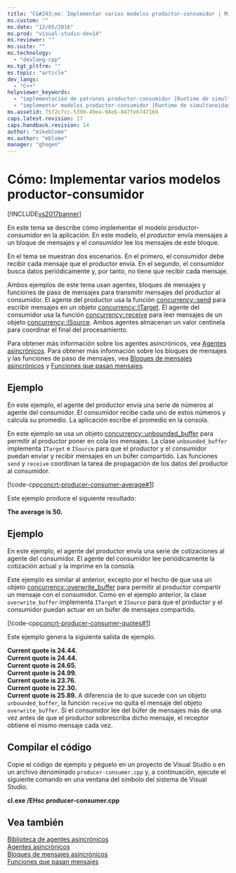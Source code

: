 ```yaml
---
title: "C&#243;mo: Implementar varios modelos productor-consumidor | Microsoft Docs"
ms.custom: ""
ms.date: "12/05/2016"
ms.prod: "visual-studio-dev14"
ms.reviewer: ""
ms.suite: ""
ms.technology: 
  - "devlang-cpp"
ms.tgt_pltfrm: ""
ms.topic: "article"
dev_langs: 
  - "C++"
helpviewer_keywords: 
  - "implementación de patrones productor-consumidor [Runtime de simultaneidad]"
  - "implementar modelos productor-consumidor [Runtime de simultaneidad]"
ms.assetid: 75f2c7cc-5399-49ea-98eb-847fe6747169
caps.latest.revision: 17
caps.handback.revision: 14
author: "mikeblome"
ms.author: "mblome"
manager: "ghogen"
---
```

# C&#243;mo: Implementar varios modelos productor-consumidor
[!INCLUDE[vs2017banner](../../assembler/inline/includes/vs2017banner.md)]

En este tema se describe cómo implementar el modelo productor\-consumidor en la aplicación.  En este modelo, el *productor* envía mensajes a un bloque de mensajes y el *consumidor* lee los mensajes de este bloque.  
  
 En el tema se muestran dos escenarios.  En el primero, el consumidor debe recibir cada mensaje que el productor envía.  En el segundo, el consumidor busca datos periódicamente y, por tanto, no tiene que recibir cada mensaje.  
  
 Ambos ejemplos de este tema usan agentes, bloques de mensajes y funciones de paso de mensajes para transmitir mensajes del productor al consumidor.  El agente del productor usa la función [concurrency::send](../Topic/send%20Function.md) para escribir mensajes en un objeto [concurrency::ITarget](../../parallel/concrt/reference/itarget-class.md).  El agente del consumidor usa la función [concurrency::receive](../Topic/receive%20Function.md) para leer mensajes de un objeto [concurrency::ISource](../../parallel/concrt/reference/isource-class.md).  Ambos agentes almacenan un valor centinela para coordinar el final del procesamiento.  
  
 Para obtener más información sobre los agentes asincrónicos, vea [Agentes asincrónicos](../../parallel/concrt/asynchronous-agents.md).  Para obtener más información sobre los bloques de mensajes y las funciones de paso de mensajes, vea [Bloques de mensajes asincrónicos](../../parallel/concrt/asynchronous-message-blocks.md) y [Funciones que pasan mensajes](../../parallel/concrt/message-passing-functions.md).  
  
## Ejemplo  
 En este ejemplo, el agente del productor envía una serie de números al agente del consumidor.  El consumidor recibe cada uno de estos números y calcula su promedio.  La aplicación escribe el promedio en la consola.  
  
 En este ejemplo se usa un objeto [concurrency::unbounded\_buffer](../Topic/unbounded_buffer%20Class.md) para permitir al productor poner en cola los mensajes.  La clase `unbounded_buffer` implementa `ITarget` e `ISource` para que el productor y el consumidor puedan enviar y recibir mensajes en un búfer compartido.  Las funciones `send` y `receive` coordinan la tarea de propagación de los datos del productor al consumidor.  
  
 [!code-cpp[concrt-producer-consumer-average#1](../../parallel/concrt/codesnippet/CPP/how-to-implement-various-producer-consumer-patterns_1.cpp)]  
  
 Este ejemplo produce el siguiente resultado:  
  
  **The average is 50.**   
## Ejemplo  
 En este ejemplo, el agente del productor envía una serie de cotizaciones al agente del consumidor.  El agente del consumidor lee periódicamente la cotización actual y la imprime en la consola.  
  
 Este ejemplo es similar al anterior, excepto por el hecho de que usa un objeto [concurrency::overwrite\_buffer](../../parallel/concrt/reference/overwrite-buffer-class.md) para permitir al productor compartir un mensaje con el consumidor.  Como en el ejemplo anterior, la clase `overwrite_buffer` implementa `ITarget` e `ISource` para que el productor y el consumidor puedan actuar en un búfer de mensajes compartido.  
  
 [!code-cpp[concrt-producer-consumer-quotes#1](../../parallel/concrt/codesnippet/CPP/how-to-implement-various-producer-consumer-patterns_2.cpp)]  
  
 Este ejemplo genera la siguiente salida de ejemplo.  
  
  **Current quote is 24.44.**  
**Current quote is 24.44.**  
**Current quote is 24.65.**  
**Current quote is 24.99.**  
**Current quote is 23.76.**  
**Current quote is 22.30.**  
**Current quote is 25.89.** A diferencia de lo que sucede con un objeto `unbounded_buffer`, la función `receive` no quita el mensaje del objeto `overwrite_buffer`.  Si el consumidor lee del búfer de mensajes más de una vez antes de que el productor sobrescriba dicho mensaje, el receptor obtiene el mismo mensaje cada vez.  
  
## Compilar el código  
 Copie el código de ejemplo y péguelo en un proyecto de Visual Studio o en un archivo denominado `producer-consumer.cpp` y, a continuación, ejecute el siguiente comando en una ventana del símbolo del sistema de Visual Studio.  
  
 **cl.exe \/EHsc producer\-consumer.cpp**  
  
## Vea también  
 [Biblioteca de agentes asincrónicos](../../parallel/concrt/asynchronous-agents-library.md)   
 [Agentes asincrónicos](../../parallel/concrt/asynchronous-agents.md)   
 [Bloques de mensajes asincrónicos](../../parallel/concrt/asynchronous-message-blocks.md)   
 [Funciones que pasan mensajes](../../parallel/concrt/message-passing-functions.md)